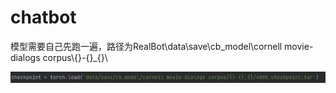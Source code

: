 # chatbot

模型需要自己先跑一遍，路径为RealBot\data\save\cb_model\cornell movie-dialogs corpus\\{}-{}_{}\

![p1](p1.png)
